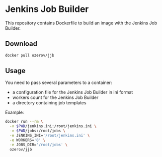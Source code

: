 # Jenkins Job Builder

This repository contains Dockerfile to build an image with the Jenkins Job Builder.

## Download

```bash
docker pull ozerov/jjb
```

## Usage

You need to pass several parameters to a container:

- a configuration file for the Jenkins Job Builder in ini format
- workers count for the Jenkins Job Builder
- a directory containing job templates

Example:

```bash
docker run --rm \
  -v $PWD/jenkins.ini:/root/jenkins.ini \
  -v $PWD/jobs:/root/jobs \
  -e JENKINS_INI='/root/jenkins.ini' \
  -e WORKERS='8' \
  -e JOBS_DIR='/root/jobs' \
  ozerov/jjb
```

